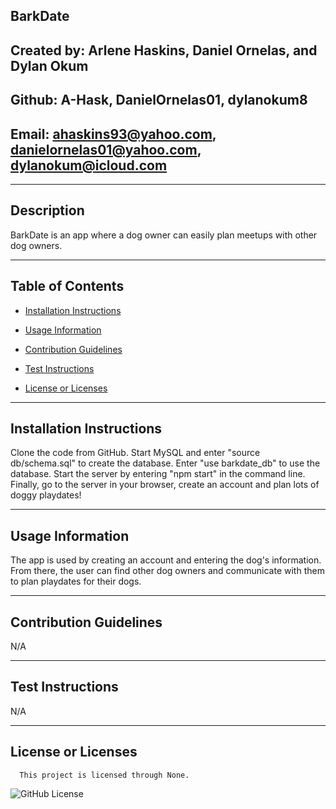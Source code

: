 ## BarkDate

## Created by: Arlene Haskins, Daniel Ornelas, and Dylan Okum

## Github: A-Hask, DanielOrnelas01, dylanokum8

## Email: ahaskins93@yahoo.com, danielornelas01@yahoo.com, dylanokum@icloud.com

---

## Description

BarkDate is an app where a dog owner can easily plan meetups with other dog owners.

---

## Table of Contents

- [Installation Instructions](#installation-instructions)

- [Usage Information](#usage-information)

- [Contribution Guidelines](#contribution-guidelines)

- [Test Instructions](#test-instructions)

- [License or Licenses](#license-or-licenses)

---

## Installation Instructions

Clone the code from GitHub. Start MySQL and enter "source db/schema.sql" to create the database. Enter "use barkdate_db" to use the database. Start the server by entering "npm start" in the command line. Finally, go to the server in your browser, create an account and plan lots of doggy playdates!

---

## Usage Information

The app is used by creating an account and entering the dog's information. From there, the user can find other dog owners and communicate with them to plan playdates for their dogs.

---

## Contribution Guidelines

N/A

---

## Test Instructions

N/A

---

## License or Licenses

      This project is licensed through None.

![GitHub License](https://img.shields.io/badge/license-None-blue.svg)
